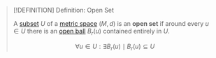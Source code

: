 >[!DEFINITION] Definition: Open Set
>
>A [subset](../../Set%20Theory/Subset.md) $U$ of a [metric space](../Metric%20Space.md) $(M, d)$ is an **open set** if around every $u \in U$ there is an [open ball](Open%20Ball.md) $B_r(u)$ contained entirely in $U$.
>
>$$\forall u\in U: \exists B_r(u) \mid B_r (u) \subseteq U$$
>